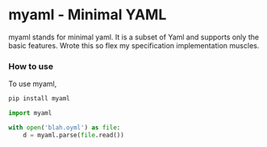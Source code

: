 # myaml - Minimal YAML
myaml stands for minimal yaml. It is a subset of Yaml and supports only the basic features. Wrote this so flex my specification implementation muscles.


### How to use
To use myaml,
```bash
pip install myaml
```
```python
import myaml

with open('blah.oyml') as file:
    d = myaml.parse(file.read())

```
